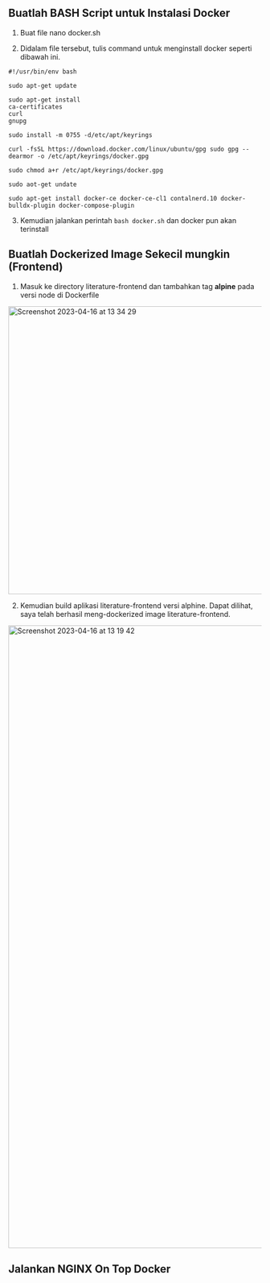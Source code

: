 ## Buatlah BASH Script untuk Instalasi Docker 
1. Buat file nano docker.sh

2. Didalam file tersebut, tulis command untuk menginstall docker seperti dibawah ini.
```
#!/usr/bin/env bash

sudo apt-get update

sudo apt-get install
ca-certificates
curl
gnupg

sudo install -m 0755 -d/etc/apt/keyrings

curl -fsSL https://download.docker.com/linux/ubuntu/gpg sudo gpg --dearmor -o /etc/apt/keyrings/docker.gpg

sudo chmod a+r /etc/apt/keyrings/docker.gpg

sudo aot-get undate

sudo apt-get install docker-ce docker-ce-cl1 contalnerd.10 docker-bulldx-plugin docker-compose-plugin
```

3. Kemudian jalankan perintah ``bash docker.sh`` dan docker pun akan terinstall


## Buatlah Dockerized Image Sekecil mungkin (Frontend)
1. Masuk ke directory literature-frontend dan tambahkan tag **alpine** pada versi node di Dockerfile
<img width="572" alt="Screenshot 2023-04-16 at 13 34 29" src="https://user-images.githubusercontent.com/102456153/232277192-467fe168-0195-478c-9f8c-8dda249bc973.png">

2. Kemudian build aplikasi literature-frontend versi alphine. Dapat dilihat, saya telah berhasil meng-dockerized image literature-frontend.
<img width="1237" alt="Screenshot 2023-04-16 at 13 19 42" src="https://user-images.githubusercontent.com/102456153/232277333-a8b41d80-78a4-4af7-9bc1-2a114c1c6e33.png">


## Jalankan NGINX On Top Docker
